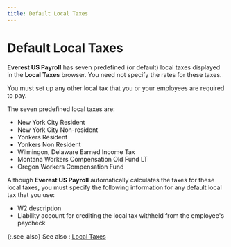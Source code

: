 ```yaml
---
title: Default Local Taxes
---
```


# Default Local Taxes


**Everest US Payroll** has seven  predefined (or default) local taxes displayed in the **Local 
 Taxes** browser. You need not specify the rates for these taxes.


You must set up any other local tax that you or your employees are required  to pay.


The seven predefined local taxes are:

- New York City  Resident
- New York City  Non-resident
- Yonkers Resident
- Yonkers Non  Resident
- Wilmingon,  Delaware Earned Income Tax
- Montana Workers  Compensation Old Fund LT
- Oregon Workers  Compensation Fund



Although **Everest US Payroll**  automatically calculates the taxes for these local taxes, you must specify  the following information for any default local tax that you use:

- W2  description
- Liability  account for crediting the local tax withheld from the employee's paycheck



{:.see_also}
See also
: [Local Taxes]({{site.prl_baseurl}}/setup/local-taxes/local_taxes.html)
